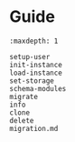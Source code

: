 # Guide

```{toctree}
:maxdepth: 1

setup-user
init-instance
load-instance
set-storage
schema-modules
migrate
info
clone
delete
migration.md
```
